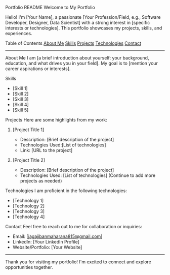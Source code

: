 Portfolio README
Welcome to My Portfolio

Hello! I'm [Your Name], a passionate [Your Profession/Field, e.g., Software Developer, Designer, Data Scientist] with a strong interest in [specific interests or technologies]. This portfolio showcases my projects, skills, and experiences. 

Table of Contents
[About Me](#about-me)
[Skills](#skills)
[Projects](#projects)
[Technologies](#technologies)
[Contact](#contact)

---

About Me
I am [a brief introduction about yourself: your background, education, and what drives you in your field]. My goal is to [mention your career aspirations or interests].

Skills
- [Skill 1]
- [Skill 2]
- [Skill 3]
- [Skill 4]
- [Skill 5]

 Projects
Here are some highlights from my work:

1. [Project Title 1]
   - Description: [Brief description of the project]
   - Technologies Used:[List of technologies]
   - Link: [URL to the project]

2. [Project Title 2]
   - Description: [Brief description of the project]
   - Technologies Used: [List of technologies]
(Continue to add more projects as needed)

Technologies
I am proficient in the following technologies:
- [Technology 1]
- [Technology 2]
- [Technology 3]
- [Technology 4]

Contact
Feel free to reach out to me for collaboration or inquiries:
- Email: [jagajibanmaharana815@gmail.com]
- LinkedIn: [Your LinkedIn Profile]
- Website/Portfolio: [Your Website]

---

Thank you for visiting my portfolio! I'm excited to connect and explore opportunities together.
